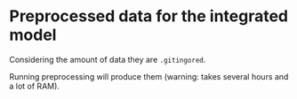 # Preprocessed data for the integrated model

Considering the amount of data they are ```.gitingored```. 

Running preprocessing will produce them (warning: takes several hours and a lot of RAM).